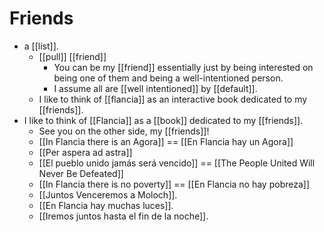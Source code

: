 # Friends

- a [[list]].
  - [[pull]] [[friend]]
    - You can be my [[friend]] essentially just by being interested on being one of them and being a well-intentioned person.
    - I assume all are [[well intentioned]] by [[default]].
  - I like to think of [[flancia]] as an interactive book dedicated to my [[friends]].
- I like to think of [[Flancia]] as a [[book]] dedicated to my [[friends]].
  - See you on the other side, my [[friends]]!
  - [[In Flancia there is an Agora]] == [[En Flancia hay un Agora]]
  - [[Per aspera ad astra]]
  - [[El pueblo unido jamás será vencido]] == [[The People United Will Never Be Defeated]]
  - [[In Flancia there is no poverty]] == [[En Flancia no hay pobreza]]
  - [[Juntos Venceremos a Moloch]].
  - [[En Flancia hay muchas luces]].
  - [[Iremos juntos hasta el fin de la noche]].

